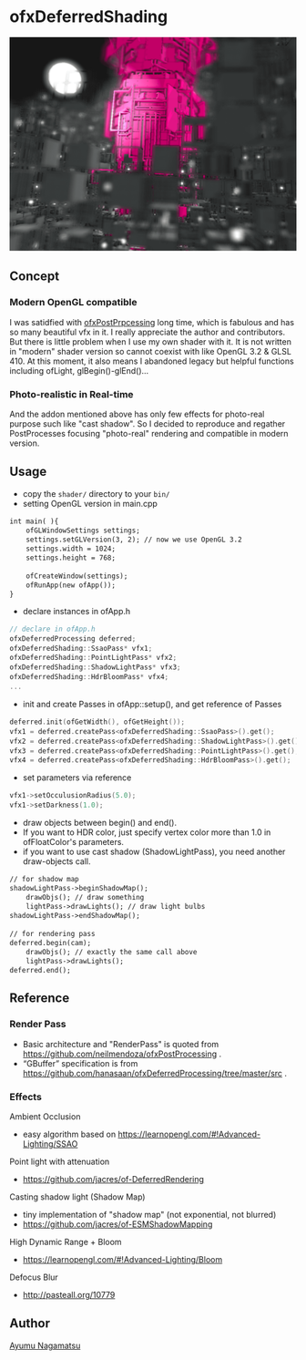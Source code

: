 # ofxDeferredShading
![](./screenshot.png)

## Concept
### Modern OpenGL compatible
I was satidfied with [ofxPostPrpcessing](https://github.com/neilmendoza/ofxPostProcessing) long time, which is fabulous and has so many beautiful vfx in it. I really appreciate the author and contributors.
But there is little problem when I use my own shader with it. It is not written in "modern" shader version so cannot coexist with like OpenGL 3.2 & GLSL 410.
At this moment, it also means I abandoned legacy but helpful functions including ofLight, glBegin()-glEnd()...
### Photo-realistic in Real-time
And the addon mentioned above has only few effects for photo-real purpose such like "cast shadow". So I decided to reproduce and regather PostProcesses focusing "photo-real" rendering and compatible in modern version.

## Usage
* copy the ```shader/``` directory to your ```bin/```
* setting OpenGL version in main.cpp
```
int main( ){
    ofGLWindowSettings settings;
    settings.setGLVersion(3, 2); // now we use OpenGL 3.2
    settings.width = 1024;
    settings.height = 768;

    ofCreateWindow(settings);
    ofRunApp(new ofApp());
}
```
* declare instances in ofApp.h
```C++
// declare in ofApp.h
ofxDeferredProcessing deferred;
ofxDeferredShading::SsaoPass* vfx1;
ofxDeferredShading::PointLightPass* vfx2;
ofxDeferredShading::ShadowLightPass* vfx3;
ofxDeferredShading::HdrBloomPass* vfx4;
...
```
* init and create Passes in ofApp::setup(), and get reference of Passes
```C++
deferred.init(ofGetWidth(), ofGetHeight());
vfx1 = deferred.createPass<ofxDeferredShading::SsaoPass>().get();
vfx2 = deferred.createPass<ofxDeferredShading::ShadowLightPass>().get();
vfx3 = deferred.createPass<ofxDeferredShading::PointLightPass>().get();    
vfx4 = deferred.createPass<ofxDeferredShading::HdrBloomPass>().get();
```
* set parameters via reference
```C++
vfx1->setOcculusionRadius(5.0);
vfx1->setDarkness(1.0);
```
* draw objects between begin() and end().
* If you want to HDR color, just specify vertex color more than 1.0 in ofFloatColor's parameters.
* if you want to use cast shadow (ShadowLightPass), you need another draw-objects call.
```
// for shadow map
shadowLightPass->beginShadowMap();
    drawObjs(); // draw something
    lightPass->drawLights(); // draw light bulbs
shadowLightPass->endShadowMap();

// for rendering pass
deferred.begin(cam);
    drawObjs(); // exactly the same call above
    lightPass->drawLights();
deferred.end();
```
## Reference
### Render Pass
* Basic architecture and "RenderPass" is quoted from https://github.com/neilmendoza/ofxPostProcessing .
* “GBuffer” specification is from https://github.com/hanasaan/ofxDeferredProcessing/tree/master/src .

### Effects
Ambient Occlusion
* easy algorithm based on https://learnopengl.com/#!Advanced-Lighting/SSAO

Point light with attenuation
* https://github.com/jacres/of-DeferredRendering

Casting shadow light (Shadow Map)
* tiny implementation of "shadow map" (not exponential, not blurred)
* https://github.com/jacres/of-ESMShadowMapping

High Dynamic Range + Bloom
* https://learnopengl.com/#!Advanced-Lighting/Bloom

Defocus Blur
* http://pasteall.org/10779

## Author
[Ayumu Nagamatsu](http://ayumu-nagamatsu.com/)
